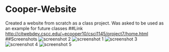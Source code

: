 # Cooper-Website
Created a website from scratch as a class project. Was asked to be used as an example for future classes
##Link
http://citwebdev.cscc.edu/~ecooper10/csci1145/project7/home.html
##Screenshots
![screenshot 2](https://cloud.githubusercontent.com/assets/21373002/22187402/9703bdd8-e0d3-11e6-8afa-2fe000d60aad.png)
![screenshot 1](https://cloud.githubusercontent.com/assets/21373002/22187406/afd27282-e0d3-11e6-94b5-1a8a080590fb.png)
![screenshot 3](https://cloud.githubusercontent.com/assets/21373002/22187410/c0bd0d14-e0d3-11e6-9dfb-3a85629a4442.png)
![screenshot 4](https://cloud.githubusercontent.com/assets/21373002/22187412/d1b6ac42-e0d3-11e6-81c8-d1354f95e348.png)
![screenshot 5](https://cloud.githubusercontent.com/assets/21373002/22187415/daa33c1c-e0d3-11e6-9f08-3117a02f8ff1.png)

